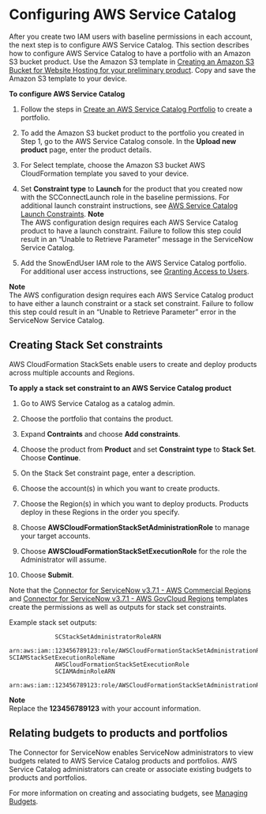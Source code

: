 # Configuring AWS Service Catalog<a name="configure-sc"></a>

After you create two IAM users with baseline permissions in each account, the next step is to configure AWS Service Catalog\. This section describes how to configure AWS Service Catalog to have a portfolio with an Amazon S3 bucket product\. Use the Amazon S3 template in [Creating an Amazon S3 Bucket for Website Hosting for your preliminary product](https://docs.aws.amazon.com/AWSCloudFormation/latest/UserGuide/quickref-s3.html#scenario-s3-bucket-website)\. Copy and save the Amazon S3 template to your device\.

**To configure AWS Service Catalog**

1. Follow the steps in [Create an AWS Service Catalog Portfolio](getstarted-portfolio.md) to create a portfolio\.

1.  To add the Amazon S3 bucket product to the portfolio you created in Step 1, go to the AWS Service Catalog console\. In the **Upload new product** page, enter the product details\. 

1.  For Select template, choose the Amazon S3 bucket AWS CloudFormation template you saved to your device\. 

1. Set **Constraint type** to **Launch** for the product that you created now with the SCConnectLaunch role in the baseline permissions\. For additional launch constraint instructions, see [AWS Service Catalog Launch Constraints](constraints-launch.md)\. 
**Note**  
The AWS configuration design requires each AWS Service Catalog product to have a launch constraint\. Failure to follow this step could result in an “Unable to Retrieve Parameter” message in the ServiceNow Service Catalog\. 

1. Add the SnowEndUser IAM role to the AWS Service Catalog portfolio\. For additional user access instructions, see [Granting Access to Users](catalogs_portfolios_users.md)\. 

**Note**  
 The AWS configuration design requires each AWS Service Catalog product to have either a launch constraint or a stack set constraint\. Failure to follow this step could result in an “Unable to Retrieve Parameter” error in the ServiceNow Service Catalog\. 

## Creating Stack Set constraints<a name="stackset-constraints"></a>

AWS CloudFormation StackSets enable users to create and deploy products across multiple accounts and Regions\. 

**To apply a stack set constraint to an AWS Service Catalog product**

1. Go to AWS Service Catalog as a catalog admin\.

1. Choose the portfolio that contains the product\.

1. Expand **Contraints** and choose **Add constraints**\.

1. Choose the product from **Product** and set **Constraint type** to **Stack Set**\. Choose **Continue**\.

1. On the Stack Set constraint page, enter a description\.

1. Choose the account\(s\) in which you want to create products\.

1. Choose the Region\(s\) in which you want to deploy products\. Products deploy in these Regions in the order you specify\.

1. Choose **AWSCloudFormationStackSetAdministrationRole** to manage your target accounts\.

1. Choose **AWSCloudFormationStackSetExecutionRole** for the role the Administrator will assume\.

1. Choose **Submit**\.

Note that the [Connector for ServiceNow v3\.7\.1 \- AWS Commercial Regions](https://servicecatalogconnector.s3.amazonaws.com/SM_ConnectorForServiceNowv-AWS_Configurations_Commercialv3.7.1.json) and [Connector for ServiceNow v3\.7\.1 \- AWS GovCloud Regions](https://servicecatalogconnector.s3.amazonaws.com/SM_ConnectorForServiceNowv-AWS_Configurations_GovCloudv3.7.1.json) templates create the permissions as well as outputs for stack set constraints\. 

Example stack set outputs: 

```
             SCStackSetAdministratorRoleARN 
             arn:aws:iam::123456789123:role/AWSCloudFormationStackSetAdministrationRole SCIAMStackSetExecutionRoleName 
             AWSCloudFormationStackSetExecutionRole  
             SCIAMAdminRoleARN 
             arn:aws:iam::123456789123:role/AWSCloudFormationStackSetAdministrationRole
```

**Note**  
Replace the **123456789123** with your account information\.

## Relating budgets to products and portfolios<a name="servicenow-budgets"></a>

 The Connector for ServiceNow enables ServiceNow administrators to view budgets related to AWS Service Catalog products and portfolios\. AWS Service Catalog administrators can create or associate existing budgets to products and portfolios\. 

 For more information on creating and associating budgets, see [Managing Budgets](catalogs_budgets.md)\. 
